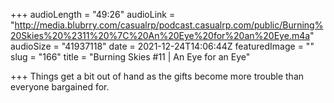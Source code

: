 +++
audioLength = "49:26"
audioLink = "http://media.blubrry.com/casualrp/podcast.casualrp.com/public/Burning%20Skies%20%2311%20%7C%20An%20Eye%20for%20an%20Eye.m4a"
audioSize = "41937118"
date = 2021-12-24T14:06:44Z
featuredImage = ""
slug = "166"
title = "Burning Skies #11 | An Eye for an Eye"

+++
Things get a bit out of hand as the gifts become more trouble than everyone bargained for.